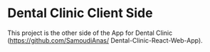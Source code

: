 # Dental Clinic Client Side

This project is the other side of the App for Dental Clinic (https://github.com/SamoudiAnas/ Dental-Clinic-React-Web-App).

